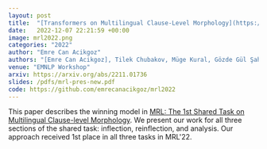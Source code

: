 ```yaml
---
layout: post
title:  "[Transformers on Multilingual Clause-Level Morphology](https://arxiv.org/pdf/2211.01736.pdf)"
date:   2022-12-07 22:21:59 +00:00
image: mrl2022.png
categories: "2022"
author: "Emre Can Acikgoz"
authors: "[Emre Can Acikgoz], Tilek Chubakov, Müge Kural, Gözde Gül Şahin, Deniz Yuret"
venue: "EMNLP Workshop"
arxiv: https://arxiv.org/abs/2211.01736
slides: /pdfs/mrl-pres-new.pdf
code: https://github.com/emrecanacikgoz/mrl2022
---
```

This paper describes the winning model in [MRL: The 1st Shared Task on Multilingual Clause-level Morphology](https://sigtyp.github.io/st2022-mrl.html). We present our work for all three sections of the shared task: inflection, reinflection, and analysis. Our approach received 1st place in all three tasks in MRL'22.